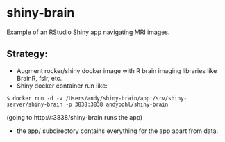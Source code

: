 # shiny-brain
Example of an RStudio Shiny app navigating MRI images.

## Strategy:
- Augment rocker/shiny docker image with R brain imaging libraries like BrainR, fslr, etc.
- Shiny docker container run like:
```
$ docker run -d -v /Users/andy/shiny-brain/app:/srv/shiny-server/shiny-brain -p 3838:3838 andypohl/shiny-brain
```
(going to http://<docker-ip>:3838/shiny-brain runs the app)
- the app/ subdirectory contains everything for the app apart from data.
